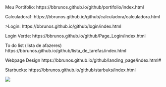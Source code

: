 <p>Meu Portifolio: <a>https://bbrunos.github.io/github/portifolio/index.html</a></p>

<p>Calculadora1: <a>https://bbrunos.github.io/github/calculadora/calculadora.html</a></p>

<p>>Login: <a>https://bbrunos.github.io/github/login/index.html</a></p>

<p>Login Verde: <a>https://bbrunos.github.io/github/Page_Login/index.html</a></p>

<p>To do list (lista de afazeres) <a>https://bbrunos.github.io/github/lista_de_tarefas/index.html</a></p>

<p>Webpage Design <a>https://bbrunos.github.io/github/landing_page/index.html#</a></p>

<p>Starbucks: <a>https://bbrunos.github.io/github/starbuks/index.html</a></p>

<img src="https://www.mxcursos.com/blog/wp-content/uploads/2017/04/front-end-ou-back-end-entenda-as-diferencas-e-descubra-o-seu-perfil.png">
